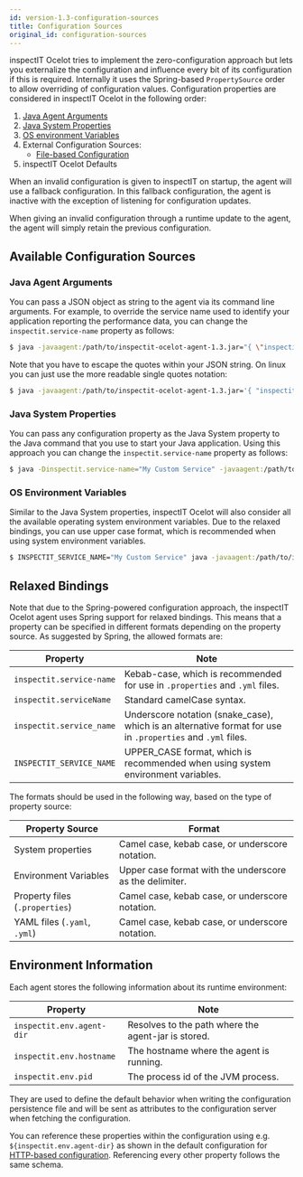 ```yaml
---
id: version-1.3-configuration-sources
title: Configuration Sources
original_id: configuration-sources
---
```


inspectIT Ocelot tries to implement the zero-configuration approach but lets you externalize the configuration and influence every bit of its configuration if this is required.
Internally it uses the Spring-based `PropertySource` order to allow overriding of configuration values.
Configuration properties are considered in inspectIT Ocelot in the following order:

1. [Java Agent Arguments](#java-agent-arguments)
1. [Java System Properties](#java-system-properties)
1. [OS environment Variables](#os-environment-variables)
1. External Configuration Sources:
    * [File-based Configuration](configuration/external-configuration-sources.md#file-based-configuration)
1. inspectIT Ocelot Defaults

When an invalid configuration is given to inspectIT on startup, the agent will use a fallback configuration.
In this fallback configuration, the agent is inactive with the exception of listening for configuration updates.

When giving an invalid configuration through a runtime update to the agent, the agent will simply retain the previous configuration.

## Available Configuration Sources

### Java Agent Arguments

You can pass a JSON object as string to the agent via its command line arguments.
For example, to override the service name used to identify your application reporting the performance data,
you can change the `inspectit.service-name` property as follows:

```bash
$ java -javaagent:/path/to/inspectit-ocelot-agent-1.3.jar="{ \"inspectit\": { \"service-name\": \"My Custom Service\" }}" -jar my-java-program.jar
```

Note that you have to escape the quotes within your JSON string. On linux you can just use the more readable single quotes notation:

```bash
$ java -javaagent:/path/to/inspectit-ocelot-agent-1.3.jar='{ "inspectit": { "service-name": "My Custom Service" }}' -jar my-java-program.jar
```

### Java System Properties

You can pass any configuration property as the Java System property to the Java command that you use to start your Java application.
Using this approach you can change the `inspectit.service-name` property as follows:

```bash
$ java -Dinspectit.service-name="My Custom Service" -javaagent:/path/to/inspectit-ocelot-agent-1.3.jar -jar my-java-program.jar
```

### OS Environment Variables

Similar to the Java System properties, inspectIT Ocelot will also consider all the available operating system environment variables.
Due to the relaxed bindings, you can use upper case format, which is recommended when using system environment variables.

```bash
$ INSPECTIT_SERVICE_NAME="My Custom Service" java -javaagent:/path/to/inspectit-ocelot-agent-1.3.jar -jar my-java-program.jar
```

## Relaxed Bindings

Note that due to the Spring-powered configuration approach, the inspectIT Ocelot agent uses Spring support for relaxed bindings.
This means that a property can be specified in different formats depending on the property source.
As suggested by Spring, the allowed formats are:

| Property | Note |
| --- | --- |
| `inspectit.service-name` | Kebab-case, which is recommended for use in `.properties` and `.yml` files. |
| `inspectit.serviceName` | Standard camelCase syntax. |
| `inspectit.service_name` | Underscore notation (snake_case), which is an alternative format for use in `.properties` and `.yml` files. |
| `INSPECTIT_SERVICE_NAME` | UPPER_CASE format, which is recommended when using system environment variables. |

The formats should be used in the following way, based on the type of property source:

| Property Source | Format |
| --- | --- |
| System properties | Camel case, kebab case, or underscore notation. |
| Environment Variables | Upper case format with the underscore as the delimiter. |
| Property files (`.properties`) | Camel case, kebab case, or underscore notation. |
| YAML files (`.yaml`, `.yml`) | Camel case, kebab case, or underscore notation. |

## Environment Information

Each agent stores the following information about its runtime environment: 

| Property | Note |
| --- | --- |
| `inspectit.env.agent-dir` | Resolves to the path where the agent-jar is stored. |
| `inspectit.env.hostname` | The hostname where the agent is running. |
| `inspectit.env.pid` | The process id of the JVM process. |

They are used to define the default behavior when writing the configuration persistence file and will be sent
as attributes to the configuration server when fetching the configuration.

You can reference these properties within the configuration using e.g. `${inspectit.env.agent-dir}` 
as shown in the default configuration for 
[HTTP-based configuration](configuration/external-configuration-sources.md#http-based-configuration).
Referencing every other property follows the same schema.